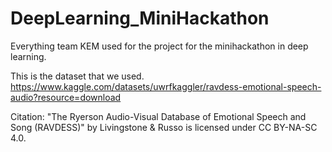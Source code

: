 # DeepLearning_MiniHackathon
Everything team KEM used for the project for the minihackathon in deep learning.

This is the dataset that we used. 
https://www.kaggle.com/datasets/uwrfkaggler/ravdess-emotional-speech-audio?resource=download

Citation:
"The Ryerson Audio-Visual Database of Emotional Speech and Song (RAVDESS)" by Livingstone & Russo is licensed under CC BY-NA-SC 4.0.
